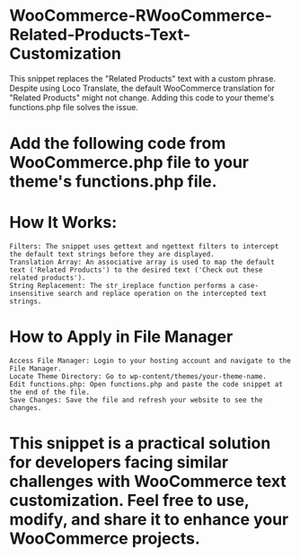 # WooCommerce-RWooCommerce-Related-Products-Text-Customization
This snippet replaces the "Related Products" text with a custom phrase. Despite using Loco Translate, the default WooCommerce translation for "Related Products" might not change. Adding this code to your theme's functions.php file solves the issue.


# Add the following code from WooCommerce.php file to your theme's functions.php file.

# How It Works:

    Filters: The snippet uses gettext and ngettext filters to intercept the default text strings before they are displayed.
    Translation Array: An associative array is used to map the default text ('Related Products') to the desired text ('Check out these related products').
    String Replacement: The str_ireplace function performs a case-insensitive search and replace operation on the intercepted text strings.

# How to Apply in File Manager

    Access File Manager: Login to your hosting account and navigate to the File Manager.
    Locate Theme Directory: Go to wp-content/themes/your-theme-name.
    Edit functions.php: Open functions.php and paste the code snippet at the end of the file.
    Save Changes: Save the file and refresh your website to see the changes.

# This snippet is a practical solution for developers facing similar challenges with WooCommerce text customization. Feel free to use, modify, and share it to enhance your WooCommerce projects.
